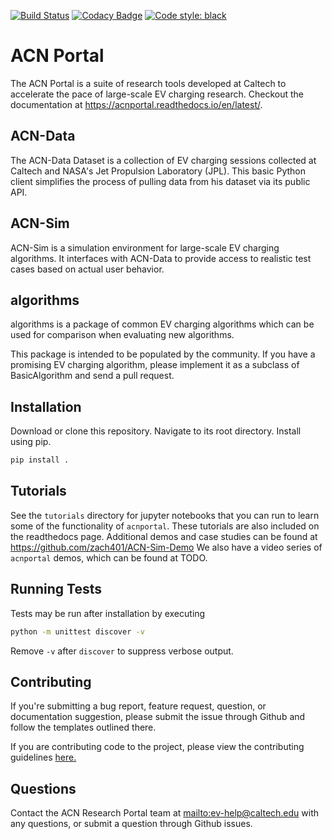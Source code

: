 [![Build Status](https://travis-ci.org/zach401/acnportal.svg?branch=master)](https://travis-ci.org/zach401/acnportal)
[![Codacy Badge](https://api.codacy.com/project/badge/Grade/c357a20f61f941688c157ce21de905b7)](https://www.codacy.com/manual/Caltech_ACN/acnportal?utm_source=github.com&amp;utm_medium=referral&amp;utm_content=zach401/acnportal&amp;utm_campaign=Badge_Grade)
<a href="https://github.com/psf/black"><img alt="Code style: black" src="https://img.shields.io/badge/code%20style-black-000000.svg"></a>

# ACN Portal

The ACN Portal is a suite of research tools developed at Caltech to accelerate the pace of large-scale EV charging research.
Checkout the documentation at <https://acnportal.readthedocs.io/en/latest/>.

## ACN-Data

The ACN-Data Dataset is a collection of EV charging sessions collected at Caltech and NASA's Jet Propulsion Laboratory (JPL). This basic Python client simplifies the process of pulling data from his dataset via its public API.

## ACN-Sim

ACN-Sim is a simulation environment for large-scale EV charging algorithms. It interfaces with ACN-Data to provide access to realistic test cases based on actual user behavior.

## algorithms

algorithms is a package of common EV charging algorithms which can be used for comparison when evaluating new algorithms.

This package is intended to be populated by the community. If you have a promising EV charging algorithm, please implement it as a subclass of BasicAlgorithm and send a pull request.

## Installation

Download or clone this repository. Navigate to its root directory. Install using pip.

```bash
pip install .
```

## Tutorials

See the `tutorials` directory for jupyter notebooks that you can
run to learn some of the functionality of `acnportal`. These
tutorials are also included on the readthedocs page. Additional
demos and case studies can be found at
<https://github.com/zach401/ACN-Sim-Demo>
We also have a video series of `acnportal` demos, which can
be found at TODO.

## Running Tests

Tests may be run after installation by executing

```bash
python -m unittest discover -v
```

Remove `-v` after `discover` to suppress verbose output.

## Contributing

If you're submitting a bug report, feature request, question, or
documentation suggestion, please submit the issue through Github and
follow the templates outlined there.

If you are contributing code to the project, please view the 
contributing guidelines [here.](https://github.com/zach401/acnportal/master/CONTRIBUTING.md)

## Questions

Contact the ACN Research Portal team at <mailto:ev-help@caltech.edu> with any
questions, or submit a question through Github issues.
